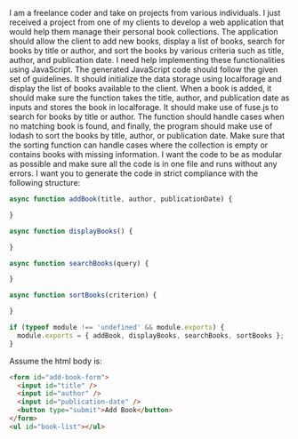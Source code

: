 I am a freelance coder and take on projects from various individuals. I just received a project from one of my clients to develop a web application that would help them manage their personal book collections. The application should allow the client to add new books, display a list of books, search for books by title or author, and sort the books by various criteria such as title, author, and publication date. I need help implementing these functionalities using JavaScript. The generated JavaScript code should follow the given set of guidelines. It should initialize the data storage using localforage and display the list of books available to the client. When a book is added, it should make sure the function takes the title, author, and publication date as inputs and stores the book in localforage. It should make use of fuse.js to search for books by title or author. The function should handle cases when no matching book is found, and finally, the program should make use of lodash to sort the books by title, author, or publication date. Make sure that the sorting function can handle cases where the collection is empty or contains books with missing information. I want the code to be as modular as possible and make sure all the code is in one file and runs without any errors.
I want you to generate the code in strict compliance with the following structure:

```javascript
async function addBook(title, author, publicationDate) {

}

async function displayBooks() {

}

async function searchBooks(query) {

}

async function sortBooks(criterion) {

}

if (typeof module !== 'undefined' && module.exports) {
  module.exports = { addBook, displayBooks, searchBooks, sortBooks };
}
```

Assume the html body is:
```html
<form id="add-book-form">
  <input id="title" />
  <input id="author" />
  <input id="publication-date" />
  <button type="submit">Add Book</button>
</form>
<ul id="book-list"></ul>
```